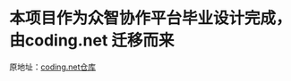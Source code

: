 # 本项目作为众智协作平台毕业设计完成，由coding.net 迁移而来
原地址：<a href='https://git.coding.net/masaiqi1996/ZhongzhiPlatform.git'>coding.net仓库</a>
